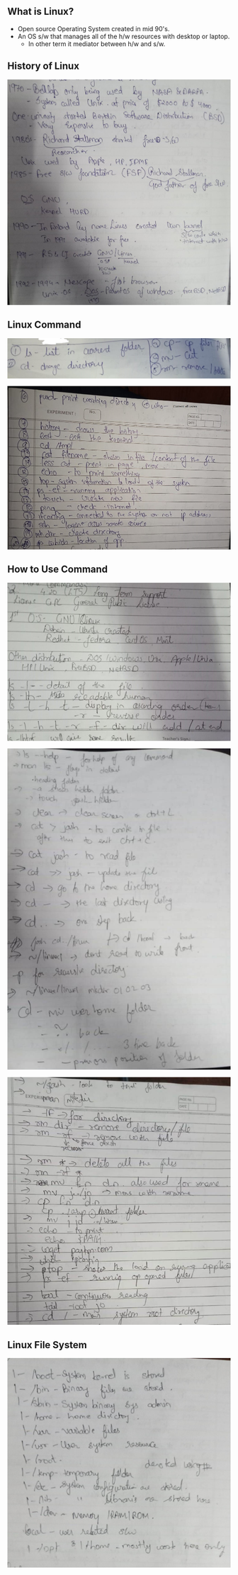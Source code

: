 ## What is Linux?
* Open source Operating System created in mid 90's.
* An OS s/w that manages all of the h/w resources with desktop or laptop.
  * In other term it mediator between h/w and s/w. 

## History of Linux
![History of Linux](images/History_Linx.jpeg)

## Linux Command
![Linux Command](images/Linux_command.jpeg)

![Commands](images/Linux_command1.jpeg)

## How to Use Command
![Use Command](images/usecommand1.jpeg)

![Use Command](images/usecommand2.jpeg)

![Use Command](images/usecommand3.jpeg)


## Linux File System
![File System](images/Linux_filesystem.jpeg)


